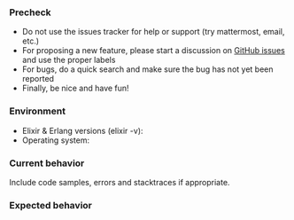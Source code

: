 ### Precheck

* Do not use the issues tracker for help or support (try mattermost, email, etc.)
* For proposing a new feature, please start a discussion on [GitHub issues](https://github.com/tappsi/drivers/issues) and use the proper labels
* For bugs, do a quick search and make sure the bug has not yet been reported
* Finally, be nice and have fun!

### Environment

* Elixir & Erlang versions (elixir -v):
* Operating system:

### Current behavior

Include code samples, errors and stacktraces if appropriate.

### Expected behavior
